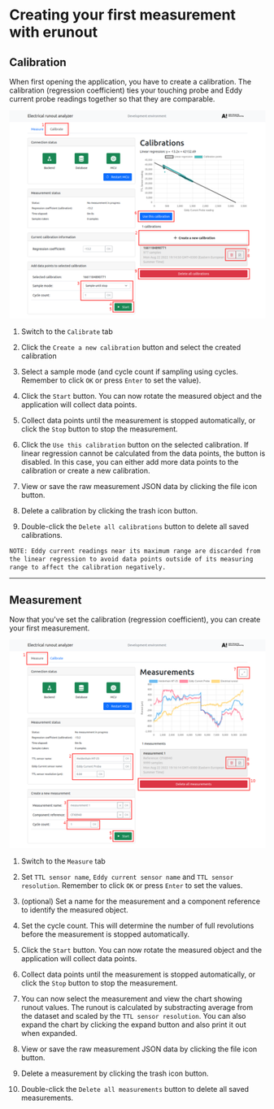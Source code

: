 # Creating your first measurement with erunout

## Calibration

When first opening the application, you have to create a calibration. The calibration (regression coefficient) ties your touching probe and Eddy current probe readings together so that they are comparable.

![Calibration guide image](img/calibration-guide.png)

1. Switch to the `Calibrate` tab

2. Click the `Create a new calibration` button and select the created calibration

3. Select a sample mode (and cycle count if sampling using cycles. Remember to click `OK` or press `Enter` to set the value).

4. Click the `Start` button. You can now rotate the measured object and the application will collect data points.

5. Collect data points until the measurement is stopped automatically, or click the `Stop` button to stop the measurement.

6. Click the `Use this calibration` button on the selected calibration. If linear regression cannot be calculated from the data points, the button is disabled. In this case, you can either add more data points to the calibration or create a new calibration.

7. View or save the raw measurement JSON data by clicking the file icon button.

8. Delete a calibration by clicking the trash icon button.

9. Double-click the `Delete all calibrations` button to delete all saved calibrations.

```
NOTE: Eddy current readings near its maximum range are discarded from the linear regression to avoid data points outside of its measuring range to affect the calibration negatively.
```

---

## Measurement

Now that you've set the calibration (regression coefficient), you can create your first measurement.

![Measurement guide image](img/measurement-guide.png)

1. Switch to the `Measure` tab

2. Set `TTL sensor name`, `Eddy current sensor name` and `TTL sensor resolution`. Remember to click `OK` or press `Enter` to set the values.

3. (optional) Set a name for the measurement and a component reference to identify the measured object.

4. Set the cycle count. This will determine the number of full revolutions before the measurement is stopped automatically.

5. Click the `Start` button. You can now rotate the measured object and the application will collect data points.

6. Collect data points until the measurement is stopped automatically, or click the `Stop` button to stop the measurement.

7. You can now select the measurement and view the chart showing runout values. The runout is calculated by substracting average from the dataset and scaled by the `TTL sensor resolution`. You can also expand the chart by clicking the expand button and also print it out when expanded.

8. View or save the raw measurement JSON data by clicking the file icon button.

9. Delete a measurement by clicking the trash icon button.

10. Double-click the `Delete all measurements` button to delete all saved measurements.